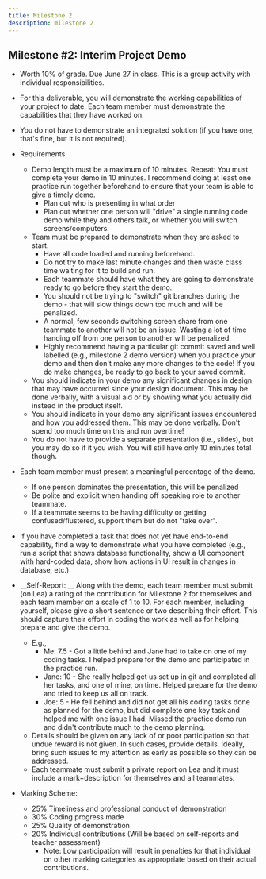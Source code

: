 ```yaml
---
title: Milestone 2
description: milestone 2
---
```


## Milestone #2: Interim Project Demo

* Worth 10% of grade\.  Due June 27 in class\.  This is a group activity with individual responsibilities\.
* For this deliverable\, you will demonstrate the working capabilities of your project to date\.  Each team member must demonstrate the capabilities that they have worked on\.
* You do not have to demonstrate an integrated solution \(if you have one\, that's fine\, but it is not required\)\.
* Requirements
  * Demo length must be a maximum of 10 minutes\.  Repeat: You must complete your demo in 10 minutes\.  I recommend doing at least one practice run together beforehand to ensure that your team is able to give a timely demo\.
    * Plan out who is presenting in what order
    * Plan out whether one person will "drive" a single running code demo while they and others talk\, or whether you will switch screens/computers\.
  * Team must be prepared to demonstrate when they are asked to start\.
    * Have all code loaded and running beforehand\.
    * Do not try to make last minute changes and then waste class time waiting for it to build and run\.
    * Each teammate should have what they are going to demonstrate ready to go before they start the demo\.
    * You should not be trying to "switch" git branches during the demo \- that will slow things down too much and will be penalized\.
    * A normal\, few seconds switching screen share from one teammate to another will not be an issue\.  Wasting a lot of time handing off from one person to another will be penalized\.
    * Highly recommend having a particular git commit saved and well labelled \(e\.g\.\, milestone 2 demo version\) when you practice your demo and then don't make any more changes to the code\!  If you do make changes\, be ready to go back to your saved commit\.
  * You should indicate in your demo any significant changes in design that may have occurred since your design document\.  This may be done verbally\, with a visual aid or by showing what you actually did instead in the product itself\.
  * You should indicate in your demo any significant issues encountered and how you addressed them\.  This may be done verbally\.  Don't spend too much time on this and run overtime\!
  * You do not have to provide a separate presentation \(i\.e\.\, slides\)\, but you may do so if it you wish\.  You will still have only 10 minutes total though\.

* Each team member must present a meaningful percentage of the demo\.
  * If one person dominates the presentation\, this will be penalized
  * Be polite and explicit when handing off speaking role to another teammate\.
  * If a teammate seems to be having difficulty or getting confused/flustered\, support them but do not "take over"\.
* If you have completed a task that does not yet have end\-to\-end capability\, find a way to demonstrate what you have completed \(e\.g\.\, run a script that shows database functionality\, show a UI component with hard\-coded data\, show how actions in UI result in changes in database\, etc\.\)
* __Self\-Report: __ Along with the demo\, each team member must submit \(on Lea\) a rating of the contribution for Milestone 2 for themselves and each team member on a scale of 1 to 10\.  For each member\, including yourself\, please give a short sentence or two describing their effort\.  This should capture their effort in coding the work as well as for helping prepare and give the demo\.
  * E\.g\.\,
    * Me: 7\.5 \- Got a little behind and Jane had to take on one of my coding tasks\.  I helped prepare for the demo and participated in the practice run\.
    * Jane: 10 \- She really helped get us set up in git and completed all her tasks\, and one of mine\, on time\.  Helped prepare for the demo and tried to keep us all on track\.
    * Joe: 5 \- He fell behind and did not get all his coding tasks done as planned for the demo\, but did complete one key task and helped me with one issue I had\.  Missed the practice demo run and didn't contribute much to the demo planning\.
  * Details should be given on any lack of or poor participation so that undue reward is not given\.  In such cases\, provide details\.  Ideally\, bring such issues to my attention as early as possible so they can be addressed\.
  * Each teammate must submit a private report on Lea and it must include a mark\+description for themselves and all teammates\.
* Marking Scheme:
  * 25% Timeliness and professional conduct of demonstration
  * 30% Coding progress made
  * 25% Quality of demonstration
  * 20% Individual contributions \(Will be based on self\-reports and teacher assessment\)
    * Note: Low participation will result in penalties for that individual on other marking categories as appropriate based on their actual contributions\.

